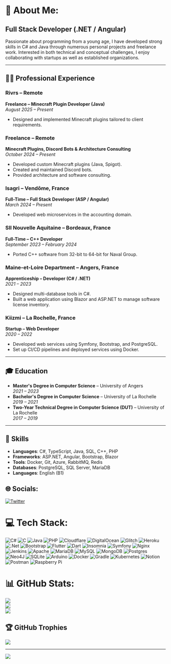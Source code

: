 # 💫 About Me:
## Full Stack Developer (.NET / Angular)

Passionate about programming from a young age, I have developed strong skills in C# and Java through numerous personal projects and freelance work. Interested in both technical and conceptual challenges, I enjoy collaborating with startups as well as established organizations.

---

## 🧑‍💻 Professional Experience

### Rivrs – Remote  
**Freelance – Minecraft Plugin Developer (Java)**  
*August 2025 – Present*  
- Designed and implemented Minecraft plugins tailored to client requirements.

### Freelance – Remote  
**Minecraft Plugins, Discord Bots & Architecture Consulting**  
*October 2024 – Present*  
- Developed custom Minecraft plugins (Java, Spigot).  
- Created and maintained Discord bots.  
- Provided architecture and software consulting.

### Isagri – Vendôme, France  
**Full-Time – Full Stack Developer (ASP / Angular)**  
*March 2024 – Present*  
- Developed web microservices in the accounting domain.

### SII Nouvelle Aquitaine – Bordeaux, France  
**Full-Time – C++ Developer**  
*September 2023 – February 2024*  
- Ported C++ software from 32-bit to 64-bit for Naval Group.  

### Maine-et-Loire Department – Angers, France  
**Apprenticeship – Developer (C# / .NET)**  
*2021 – 2023*  
- Designed multi-database tools in C#.  
- Built a web application using Blazor and ASP.NET to manage software license inventory.  

### Kiizmi – La Rochelle, France  
**Startup – Web Developer**  
*2020 – 2022*  
- Developed web services using Symfony, Bootstrap, and PostgreSQL.  
- Set up CI/CD pipelines and deployed services using Docker.  

---

## 🎓 Education  

- **Master's Degree in Computer Science** – University of Angers  
  *2021 – 2023*  
- **Bachelor's Degree in Computer Science** – University of La Rochelle  
  *2019 – 2021*  
- **Two-Year Technical Degree in Computer Science (DUT)** – University of La Rochelle  
  *2017 – 2019*  

---

## 🧠 Skills

- **Languages**: C#, TypeScript, Java, SQL, C++, PHP  
- **Frameworks**: ASP.NET, Angular, Bootstrap, Blazor  
- **Tools**: Docker, Git, Azure, RabbitMQ, Redis  
- **Databases**: PostgreSQL, SQL Server, MariaDB  
- **Languages**: English (B1)

## 🌐 Socials:
[![Twitter](https://img.shields.io/badge/Twitter-%231DA1F2.svg?logo=Twitter&logoColor=white)](https://twitter.com/Brokeos_) 

# 💻 Tech Stack:
![C#](https://img.shields.io/badge/c%23-%23239120.svg?style=flat&logo=c-sharp&logoColor=white) ![C](https://img.shields.io/badge/c-%2300599C.svg?style=flat&logo=c&logoColor=white) ![Java](https://img.shields.io/badge/java-%23ED8B00.svg?style=flat&logo=java&logoColor=white) ![PHP](https://img.shields.io/badge/php-%23777BB4.svg?style=flat&logo=php&logoColor=white) ![Cloudflare](https://img.shields.io/badge/Cloudflare-F38020?style=flat&logo=Cloudflare&logoColor=white) ![DigitalOcean](https://img.shields.io/badge/DigitalOcean-%230167ff.svg?style=flat&logo=digitalOcean&logoColor=white) ![Glitch](https://img.shields.io/badge/glitch-%233333FF.svg?style=flat&logo=glitch&logoColor=white) ![Heroku](https://img.shields.io/badge/heroku-%23430098.svg?style=flat&logo=heroku&logoColor=white) ![.Net](https://img.shields.io/badge/.NET-5C2D91?style=flat&logo=.net&logoColor=white) ![Bootstrap](https://img.shields.io/badge/bootstrap-%23563D7C.svg?style=flat&logo=bootstrap&logoColor=white) ![Flutter](https://img.shields.io/badge/Flutter-%2302569B.svg?style=flat&logo=Flutter&logoColor=white) ![Dart](https://img.shields.io/badge/dart-%230175C2.svg?style=flat&logo=dart&logoColor=white) ![Insomnia](https://img.shields.io/badge/Insomnia-black?style=flat&logo=insomnia&logoColor=5849BE) ![Symfony](https://img.shields.io/badge/symfony-%23000000.svg?style=flat&logo=symfony&logoColor=white) ![Nginx](https://img.shields.io/badge/nginx-%23009639.svg?style=flat&logo=nginx&logoColor=white) ![Jenkins](https://img.shields.io/badge/jenkins-%232C5263.svg?style=flat&logo=jenkins&logoColor=white) ![Apache](https://img.shields.io/badge/apache-%23D42029.svg?style=flat&logo=apache&logoColor=white) ![MariaDB](https://img.shields.io/badge/MariaDB-003545?style=flat&logo=mariadb&logoColor=white) ![MySQL](https://img.shields.io/badge/mysql-%2300f.svg?style=flat&logo=mysql&logoColor=white) ![MongoDB](https://img.shields.io/badge/MongoDB-%234ea94b.svg?style=flat&logo=mongodb&logoColor=white) ![Postgres](https://img.shields.io/badge/postgres-%23316192.svg?style=flat&logo=postgresql&logoColor=white) 	![Neo4J](https://img.shields.io/badge/Neo4j-008CC1?style=flat&logo=neo4j&logoColor=white) ![SQLite](https://img.shields.io/badge/sqlite-%2307405e.svg?style=flat&logo=sqlite&logoColor=white) ![Arduino](https://img.shields.io/badge/-Arduino-00979D?style=flat&logo=Arduino&logoColor=white) ![Docker](https://img.shields.io/badge/docker-%230db7ed.svg?style=flat&logo=docker&logoColor=white) ![Gradle](https://img.shields.io/badge/Gradle-02303A.svg?style=flat&logo=Gradle&logoColor=white) ![Kubernetes](https://img.shields.io/badge/kubernetes-%23326ce5.svg?style=flat&logo=kubernetes&logoColor=white) ![Notion](https://img.shields.io/badge/Notion-%23000000.svg?style=flat&logo=notion&logoColor=white) ![Postman](https://img.shields.io/badge/Postman-FF6C37?style=flat&logo=postman&logoColor=white) ![Raspberry Pi](https://img.shields.io/badge/-RaspberryPi-C51A4A?style=flat&logo=Raspberry-Pi)
# 📊 GitHub Stats:
![](https://github-readme-stats.vercel.app/api?username=Brokeos&theme=blueberry&hide_border=false&include_all_commits=false&count_private=false)<br/>
![](https://github-readme-streak-stats.herokuapp.com/?user=Brokeos&theme=blueberry&hide_border=false)<br/>
![](https://github-readme-stats.vercel.app/api/top-langs/?username=Brokeos&theme=blueberry&hide_border=false&include_all_commits=false&count_private=false&layout=compact)

## 🏆 GitHub Trophies
![](https://github-profile-trophy.vercel.app/?username=Brokeos&theme=radical&no-frame=false&no-bg=true&margin-w=4)

---
[![](https://visitcount.itsvg.in/api?id=Brokeos&icon=0&color=6)](https://visitcount.itsvg.in)
